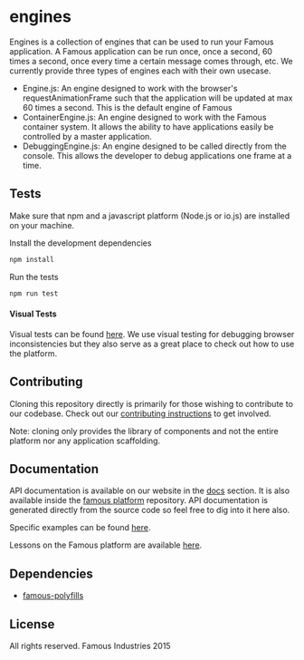 engines
=================

Engines is a collection of engines that can be used to run your Famous application.  A Famous application can be run once, once a second, 60 times a second, once every time a certain message comes through, etc.  We currently provide three types of engines each with their own usecase.

- Engine.js: An engine designed to work with the browser's requestAnimationFrame such that the application will be updated at max 60 times a second.  This is the default engine of Famous
- ContainerEngine.js: An engine designed to work with the Famous container system.  It allows the ability to have applications easily be controlled by a master application.
- DebuggingEngine.js: An engine designed to be called directly from the console.  This allows the developer to debug applications one frame at a time.

## Tests

Make sure that npm and a javascript platform (Node.js or io.js) are installed on your machine.

Install the development dependencies

```sh
npm install
```

Run the tests

```sh
npm run test
```

#### Visual Tests

Visual tests can be found [here](http://github.com/Famous/visual-tests).  We use visual testing for debugging browser inconsistencies but they also serve as a great place to check out how to use the platform.

## Contributing

Cloning this repository directly is primarily for those wishing to contribute to our codebase. Check out our [contributing instructions](https://github.com/Famous/famous/blob/master/CONTRIBUTING.md) to get involved. 
    
Note: cloning only provides the library of components and not the entire platform nor any application scaffolding.
  
## Documentation

API documentation is available on our website in the [docs](https://famo.us/docs) section.  It is also available inside the [famous platform](https://github.com/famous/famous) repository.  API documentation is generated directly from the source code so feel free to dig into it here also.

Specific examples can be found [here](https://github.com/famous/examples).

Lessons on the Famous platform are available [here](https://famo.us/university).


## Dependencies

- [famous-polyfills](https://github.com/Famous/polyfills)

## License

All rights reserved. Famous Industries 2015
